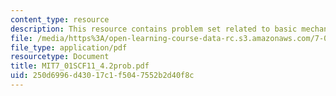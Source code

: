 ```yaml
---
content_type: resource
description: This resource contains problem set related to basic mechanics of cloning.
file: /media/https%3A/open-learning-course-data-rc.s3.amazonaws.com/7-01sc-fundamentals-of-biology-fall-2011/250d6996d43017c1f5047552b2d40f8c_MIT7_01SCF11_4.2prob.pdf
file_type: application/pdf
resourcetype: Document
title: MIT7_01SCF11_4.2prob.pdf
uid: 250d6996-d430-17c1-f504-7552b2d40f8c
---
```

